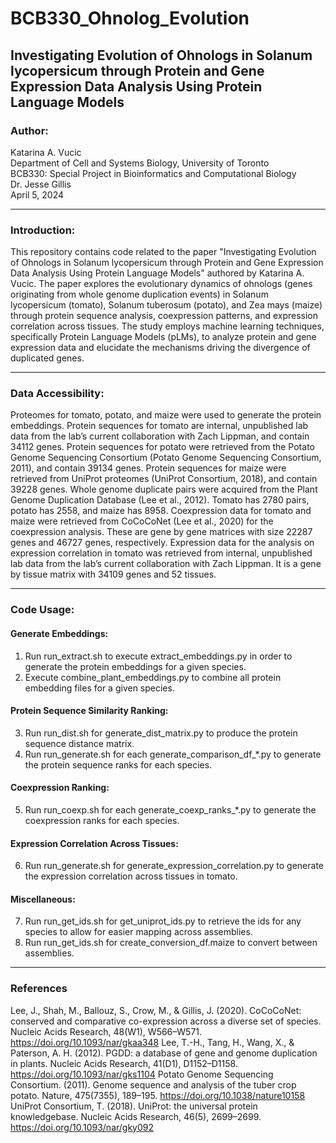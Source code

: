 # BCB330_Ohnolog_Evolution

## Investigating Evolution of Ohnologs in Solanum lycopersicum through Protein and Gene Expression Data Analysis Using Protein Language Models

### Author:
Katarina A. Vucic  
Department of Cell and Systems Biology, University of Toronto  
BCB330: Special Project in Bioinformatics and Computational Biology  
Dr. Jesse Gillis  
April 5, 2024  

---

### Introduction:
This repository contains code related to the paper "Investigating Evolution of Ohnologs in Solanum lycopersicum through Protein and Gene Expression Data Analysis Using Protein Language Models" authored by Katarina A. Vucic. The paper explores the evolutionary dynamics of ohnologs (genes originating from whole genome duplication events) in Solanum lycopersicum (tomato), Solanum tuberosum (potato), and Zea mays (maize) through protein sequence analysis, coexpression patterns, and expression correlation across tissues. The study employs machine learning techniques, specifically Protein Language Models (pLMs), to analyze protein and gene expression data and elucidate the mechanisms driving the divergence of duplicated genes.

---

### Data Accessibility:
Proteomes for tomato, potato, and maize were used to generate the protein embeddings. Protein sequences for tomato are internal, unpublished lab data from the lab’s current collaboration with Zach Lippman, and contain 34112 genes. Protein sequences for potato were retrieved from the Potato Genome Sequencing Consortium (Potato Genome Sequencing Consortium, 2011), and contain 39134 genes. Protein sequences for maize were retrieved from UniProt proteomes (UniProt Consortium, 2018), and contain 39228 genes. 
Whole genome duplicate pairs were acquired from the Plant Genome Duplication Database (Lee et al., 2012). Tomato has 2780 pairs, potato has 2558, and maize has 8958.
Coexpression data for tomato and maize were retrieved from CoCoCoNet (Lee et al., 2020) for the coexpression analysis. These are gene by gene matrices with size 22287 genes and 46727 genes, respectively.
Expression data for the analysis on expression correlation in tomato was retrieved from internal, unpublished lab data from the lab’s current collaboration with Zach Lippman. It is a gene by tissue matrix with 34109 genes and 52 tissues. 

---

### Code Usage:

#### Generate Embeddings:
1. Run run_extract.sh to execute extract_embeddings.py in order to generate the protein embeddings for a given species.
2. Execute combine_plant_embeddings.py to combine all protein embedding files for a given species.

#### Protein Sequence Similarity Ranking:
3. Run run_dist.sh for generate_dist_matrix.py to produce the protein sequence distance matrix.
4. Run run_generate.sh for each generate_comparison_df_*.py to generate the protein sequence ranks for each species.

#### Coexpression Ranking:
5. Run run_coexp.sh for each generate_coexp_ranks_*.py to generate the coexpression ranks for each species.

#### Expression Correlation Across Tissues:
6. Run run_generate.sh for generate_expression_correlation.py to generate the expression correlation across tissues in tomato.

#### Miscellaneous:
7. Run run_get_ids.sh for get_uniprot_ids.py to retrieve the ids for any species to allow for easier mapping across assemblies.
8. Run run_get_ids.sh for create_conversion_df.maize to convert between assemblies.

---

### References
Lee, J., Shah, M., Ballouz, S., Crow, M., & Gillis, J. (2020). CoCoCoNet: conserved and comparative co-expression across a diverse set of species. Nucleic Acids Research, 48(W1), W566–W571. https://doi.org/10.1093/nar/gkaa348
Lee, T.-H., Tang, H., Wang, X., & Paterson, A. H. (2012). PGDD: a database of gene and genome duplication in plants. Nucleic Acids Research, 41(D1), D1152–D1158. https://doi.org/10.1093/nar/gks1104
Potato Genome Sequencing Consortium. (2011). Genome sequence and analysis of the tuber crop potato. Nature, 475(7355), 189–195. https://doi.org/10.1038/nature10158
UniProt Consortium, T. (2018). UniProt: the universal protein knowledgebase. Nucleic Acids Research, 46(5), 2699–2699. https://doi.org/10.1093/nar/gky092
